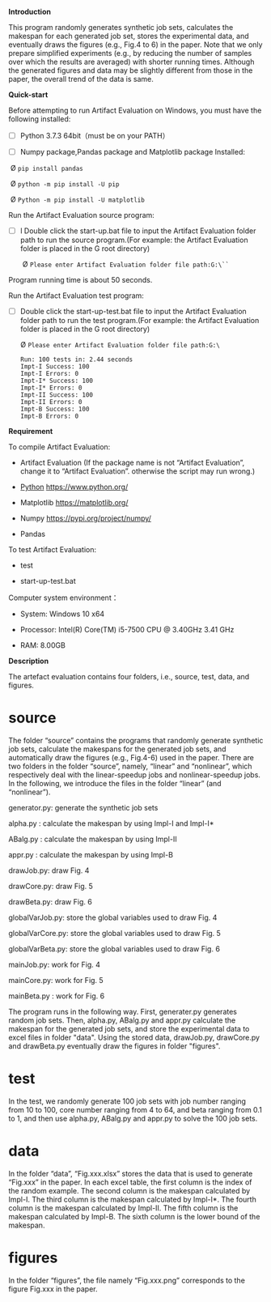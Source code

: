 **Introduction**

This program randomly generates synthetic job sets, calculates the makespan for each generated job set, stores the experimental data, and eventually draws the figures (e.g., Fig.4 to 6) in the paper. Note that we only prepare simplified experiments (e.g., by reducing the number of samples over which the results are averaged) with shorter running times. Although the generated figures and data may be slightly different from those in the paper, the overall trend of the data is same.

**Quick-start**

Before attempting to run Artifact Evaluation on Windows, you must have the following installed:

- [ ] Python 3.7.3  64bit（must be on your PATH）


- [ ]  Numpy package,Pandas package and Matplotlib package Installed:


​	Ø `pip install pandas`

​	Ø `python -m pip install -U pip`

​	Ø `Python -m pip install -U matplotlib `

Run the Artifact Evaluation source program:

- [ ] l Double click the start-up.bat file to input the Artifact Evaluation folder path to run the source program.(For example: the Artifact Evaluation folder is placed in the G root directory)

  ​	Ø `Please enter Artifact Evaluation folder file path:G:\`` `

Program running time is about 50 seconds.

Run the Artifact Evaluation test program:

- [ ] Double click the start-up-test.bat file to input the Artifact Evaluation folder path to run the test program.(For example: the Artifact Evaluation folder is placed in the G root directory)

  Ø `Please enter Artifact Evaluation folder file path:G:\`

  ```
  Run: 100 tests in: 2.44 seconds
  Impt-I Success: 100
  Impt-I Errors: 0
  Impt-I* Success: 100
  Impt-I* Errors: 0
  Impt-II Success: 100
  Impt-II Errors: 0
  Impt-B Success: 100
  Impt-B Errors: 0
  ```

  

 

**Requirement**

To compile Artifact Evaluation:

-  Artifact Evaluation (If the package name is not “Artifact Evaluation”, change it to “Artifact Evaluation”. otherwise the script may run wrong.)


-  [Python](https://www.python.org/)  https://www.python.org/


-  Matplotlib  https://matplotlib.org/


-  Numpy  https://pypi.org/project/numpy/


-  Pandas


To test Artifact Evaluation:

- test 


-  start-up-test.bat


Computer system environment：

- System: Windows 10 x64


-  Processor: Intel(R) Core(TM) i5-7500 CPU @ 3.40GHz 3.41 GHz


- RAM: 8.00GB


**Description**

The artefact evaluation contains four folders, i.e., source, test, data, and figures. 

# source

The folder “source” contains the programs that randomly generate synthetic job sets, calculate the makespans for the generated job sets, and automatically draw the figures (e.g., Fig.4-6) used in the paper. There are two folders in the folder “source”, namely, “linear” and “nonlinear”, which respectively deal with the linear-speedup jobs and nonlinear-speedup jobs. In the following, we introduce the files in the folder “linear” (and “nonlinear”).

  generator.py:  generate the synthetic job sets

  alpha.py :     calculate the makespan by using Impl-I and Impl-I*

  ABalg.py :     calculate the makespan by using Impl-II

  appr.py :      calculate the makespan by using Impl-B

  drawJob.py:  draw Fig. 4

  drawCore.py: draw Fig. 5

  drawBeta.py: draw Fig. 6

  globalVarJob.py: store the global variables used to draw Fig. 4

  globalVarCore.py: store the global variables used to draw Fig. 5

  globalVarBeta.py: store the global variables used to draw Fig. 6

  mainJob.py:  work for Fig. 4 

  mainCore.py: work for Fig. 5

  mainBeta.py : work for Fig. 6

The program runs in the following way. First, generater.py generates random job sets. Then, alpha.py, ABalg.py and appr.py calculate the makespan for the generated job sets, and store the experimental data to excel files in folder "data". Using the stored data, drawJob.py, drawCore.py and drawBeta.py eventually draw the figures in folder "figures". 

# test

In the test, we randomly generate 100 job sets with job number ranging from 10 to 100, core number ranging from 4 to 64, and beta ranging from 0.1 to 1, and then use alpha.py, ABalg.py and appr.py to solve the 100 job sets.

# data

In the folder “data”, “Fig.xxx.xlsx” stores the data that is used to generate “Fig.xxx” in the paper. In each excel table, the first column is the index of the random example. The second column is the makespan calculated by Impl-I. The third column is the makespan calculated by Impl-I*. The fourth column is the makespan calculated by Impl-II.  The fifth column is the makespan calculated by Impl-B. The sixth column is the lower bound of the makespan. 

#  figures

In the folder “figures”, the file namely “Fig.xxx.png” corresponds to the figure Fig.xxx in the paper.

 